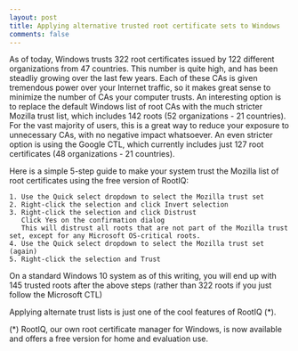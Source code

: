 ```yaml
---
layout: post
title: Applying alternative trusted root certificate sets to Windows
comments: false
---
```


As of today, Windows trusts 322 root certificates issued by 122 different organizations from 47 countries. This number is quite high, and has been steadliy growing over the last few years. Each of these CAs is given tremendous power over your Internet traffic, so it makes great sense to minimize the number of CAs your computer trusts. An interesting option is to replace the default Windows list of root CAs with the much stricter Mozilla trust list, which includes 142 roots (52 organizations - 21 countries). For the vast majority of users, this is a great way to reduce your exposure to unnecessary CAs, with no negative impact whatsoever. An even stricter option is using the Google CTL, which currently includes just 127 root certificates (48 organizations - 21 countries). 

Here is a simple 5-step guide to make your system trust the Mozilla list of root certificates using the free version of RootIQ:

    1. Use the Quick select dropdown to select the Mozilla trust set
    2. Right-click the selection and click Invert selection
    3. Right-click the selection and click Distrust
       Click Yes on the confirmation dialog
       This will distrust all roots that are not part of the Mozilla trust set, except for any Microsoft OS-critical roots.
    4. Use the Quick select dropdown to select the Mozilla trust set (again)
    5. Right-click the selection and Trust

On a standard Windows 10 system as of this writing, you will end up with 145 trusted roots after the above steps (rather than 322 roots if you just follow the Microsoft CTL) 

Applying alternate trust lists is just one of the cool features of RootIQ (*).  

(*) RootIQ, our own root certificate manager for Windows, is now available and offers a free version for home and evaluation use.
